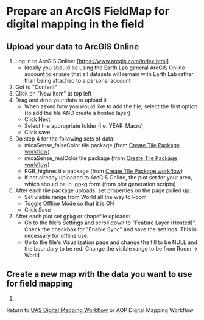 # Prepare an ArcGIS FieldMap for digital mapping in the field

## Upload your data to ArcGIS Online
1. Log in to ArcGIS Online: [https://www.arcgis.com/index.html]
   * Ideally you should be using the Earth Lab general ArcGIS Online account to ensure that all datasets will remain with Earth Lab rather than being attached to a personal account
2. Got to "Content"
3. Click on "New Item" at top left
4. Drag and drop your data to upload it
    * When asked how you would like to add the file, select the first option (to add the file AND create a hosted layer)
    * Click Next
    * Select the appropriate folder (i.e. YEAR_Macro)
    * Click save
5. Do step 4 for the following sets of data:
    * micaSense_falseColor tile package (from [Create Tile Package workflow](https://github.com/earthlab/macrosystems_fieldwork_hub/blob/main/low-level-workflows/create_tile_package.md))
    * micaSense_realColor tile package (from [Create Tile Package workflow](https://github.com/earthlab/macrosystems_fieldwork_hub/blob/main/low-level-workflows/create_tile_package.md))
    * RGB_highres tile package (from [Create Tile Package workflow](https://github.com/earthlab/macrosystems_fieldwork_hub/blob/main/low-level-workflows/create_tile_package.md))
    * If not already uploaded to ArcGIS Online, the plot set for your area, which should be in .gpkg form (from plot generation scripts)
6. After each tile package uploads, set properties on the page pulled up:
     * Set visible range from World all the way to Room
     * Toggle Offline Mode so that it is ON
     * Click Save
7. After each plot set gpkg or shapefile uploads:
     * Go to the file's Settings and scroll down to "Feature Layer (Hosted)". Check the checkbox for "Enable Sync" and save the settings. This is necessary for offline use.
     * Go to the file's Visualization page and change the fill to be NULL and the boundary to be red. Change the visible range to be from Room -> World
  
## Create a new map with the data you want to use for field mapping
1. 

Return to [UAS Digital Mapping Workflow](https://github.com/earthlab/macrosystems_fieldwork_hub/blob/main/uas_digital_mapping_workflow.md) or AOP Digital Mapping Workflow
